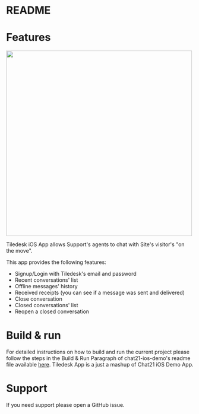 # README #

# Features #

<img src="https://user-images.githubusercontent.com/32564846/42948496-e33adea0-8b6f-11e8-9303-be716bf947d7.png" width="500">


Tiledesk iOS App allows Support's agents to chat with Site's visitor's "on the move".

This app provides the following features:

* Signup/Login with Tiledesk's email and password
* Recent conversations' list
* Offline messages' history
* Received receipts (you can see if a message was sent and delivered)
* Close conversation
* Closed conversations' list
* Reopen a closed conversation

# Build & run #

For detailed instructions on how to build and run the current project please follow the steps in the Build & Run Paragraph of chat21-ios-demo's readme file available [here](https://github.com/chat21/chat21-ios-demo/blob/master/README.md). Tiledesk App is a just a mashup of Chat21 iOS Demo App.

# Support #

If you need support please open a GitHub issue.
